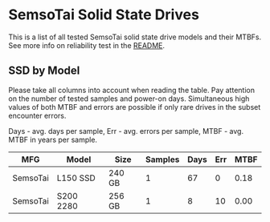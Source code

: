 SemsoTai Solid State Drives
===========================

This is a list of all tested SemsoTai solid state drive models and their MTBFs. See
more info on reliability test in the [README](https://github.com/linuxhw/SMART).

SSD by Model
------------

Please take all columns into account when reading the table. Pay attention on the
number of tested samples and power-on days. Simultaneous high values of both MTBF
and errors are possible if only rare drives in the subset encounter errors.

Days - avg. days per sample,
Err  - avg. errors per sample,
MTBF - avg. MTBF in years per sample.

| MFG       | Model              | Size   | Samples | Days  | Err   | MTBF |
|-----------|--------------------|--------|---------|-------|-------|------|
| SemsoTai  | L150 SSD           | 240 GB | 1       | 67    | 0     | 0.18   |
| SemsoTai  | S200 2280          | 256 GB | 1       | 8     | 10    | 0.00   |
